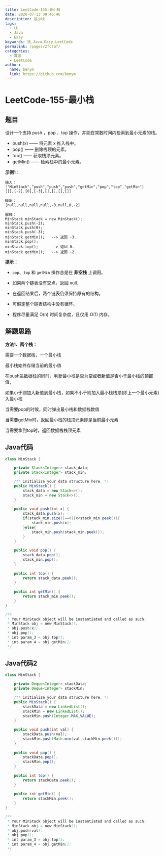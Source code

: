 ```yaml
---
title: LeetCode-155-最小栈
date: 2020-07-13 09:46:46
description: 最小栈
tags: 
  - 栈
  - Java
  - Easy
keywords: 栈,Java,Easy,LeetCode
permalink: /pages/2fc7af/
categories: 
  - 算法
  - LeetCode
author: 
  name: benym
  link: https://github.com/benym
---
```


# LeetCode-155-最小栈

## 题目

设计一个支持 push ，pop ，top 操作，并能在常数时间内检索到最小元素的栈。

- push(x) —— 将元素 x 推入栈中。
- pop() —— 删除栈顶的元素。
- top() —— 获取栈顶元素。
- getMin() —— 检索栈中的最小元素。



**示例1：**

```
输入：
["MinStack","push","push","push","getMin","pop","top","getMin"]
[[],[-2],[0],[-3],[],[],[],[]]

输出：
[null,null,null,null,-3,null,0,-2]

解释：
MinStack minStack = new MinStack();
minStack.push(-2);
minStack.push(0);
minStack.push(-3);
minStack.getMin();   --> 返回 -3.
minStack.pop();
minStack.top();      --> 返回 0.
minStack.getMin();   --> 返回 -2.
```

**提示：**

- `pop`、`top` 和 `getMin` 操作总是在 **非空栈** 上调用。

- 如果两个链表没有交点，返回 null.
- 在返回结果后，两个链表仍须保持原有的结构。
- 可假定整个链表结构中没有循环。
- 程序尽量满足 O(n) 时间复杂度，且仅用 O(1) 内存。

## 解题思路

**方法1、两个栈：**

需要一个数据栈，一个最小栈

最小栈始终存储当前的最小值

在push进数据栈的同时，判断最小栈是否为空或者新值是否小于最小栈的顶部值，

如果小于则加入新值到最小栈，如果不小于则加入最小栈栈顶(即上一个最小元素)入最小栈

当需要pop的时候，同时弹出最小栈和数据栈数值

当需要getMin时，返回最小栈的栈顶元素即是当前最小元素

当需要拿到top时，返回数据栈栈顶元素

## Java代码

```java
class MinStack {

    private Stack<Integer> stack_data;
    private Stack<Integer> stack_min;

    /** initialize your data structure here. */
    public MinStack() {
        stack_data = new Stack<>();
        stack_min = new Stack<>();
    }
    
    public void push(int x) {
        stack_data.push(x);
        if(stack_min.size()==0||x<stack_min.peek()){
            stack_min.push(x);
        }else{
            stack_min.push(stack_min.peek());
        }
    }
    
    public void pop() {
        stack_data.pop();
        stack_min.pop();
    }
    
    public int top() {
        return stack_data.peek();
    }
    
    public int getMin() {
        return stack_min.peek();
    }
}

/**
 * Your MinStack object will be instantiated and called as such:
 * MinStack obj = new MinStack();
 * obj.push(x);
 * obj.pop();
 * int param_3 = obj.top();
 * int param_4 = obj.getMin();
 */
```

## Java代码2

```java
class MinStack {

    private Deque<Integer> stackData;
    private Deque<Integer> stackMin;

    /** initialize your data structure here. */
    public MinStack() {
        stackData = new LinkedList();
        stackMin = new LinkedList();
        stackMin.push(Integer.MAX_VALUE);
    }
    
    public void push(int val) {
        stackData.push(val);
        stackMin.push(Math.min(val,stackMin.peek()));
    }
    
    public void pop() {
        stackData.pop();
        stackMin.pop();
    }
    
    public int top() {
        return stackData.peek();
    }
    
    public int getMin() {
        return stackMin.peek();
    }
}

/**
 * Your MinStack object will be instantiated and called as such:
 * MinStack obj = new MinStack();
 * obj.push(val);
 * obj.pop();
 * int param_3 = obj.top();
 * int param_4 = obj.getMin();
 */
```







